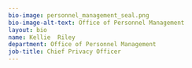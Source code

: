```yaml
---
bio-image: personnel_management_seal.png
bio-image-alt-text: Office of Personnel Management
layout: bio
name: Kellie  Riley
department: Office of Personnel Management
job-title: Chief Privacy Officer
---
```

